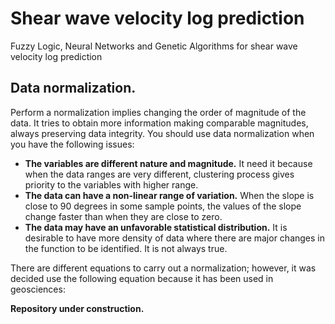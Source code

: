 # Shear wave velocity log prediction
Fuzzy Logic, Neural Networks and Genetic Algorithms for shear wave velocity log prediction

## Data normalization.
Perform a normalization implies changing the order of magnitude of the data. It tries to obtain more information making comparable magnitudes, always preserving data integrity. You should use data normalization when you have the following issues:
- **The variables are different nature and magnitude.** It need it because when the data ranges are very different, clustering process gives priority to the variables with higher range.
- **The data can have a non-linear range of variation.** When the slope is close to 90 degrees in some sample points, the values of the slope change faster than when they are close to zero.
- **The data may have an unfavorable statistical distribution.** It is desirable to have more density of data where there are major changes in the function to be identified. It is not always true.

There are different equations to carry out a normalization; however, it was decided use the following equation because it has been used in geosciences:



**Repository under construction.**
